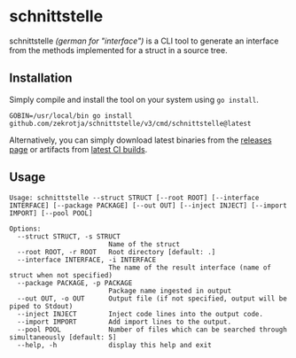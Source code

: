 # schnittstelle

schnittstelle *(german for "interface")* is a CLI tool to generate an interface from the methods
implemented for a struct in a source tree.

## Installation

Simply compile and install the tool on your system using `go install`.
```
GOBIN=/usr/local/bin go install github.com/zekrotja/schnittstelle/v3/cmd/schnittstelle@latest
```

Alternatively, you can simply download latest binaries from the 
[releases page](https://github.com/zekroTJA/schnittstelle/releases) or artifacts from 
[latest CI builds](https://github.com/zekroTJA/schnittstelle/actions/workflows/releases.yml).

## Usage

```
Usage: schnittstelle --struct STRUCT [--root ROOT] [--interface INTERFACE] [--package PACKAGE] [--out OUT] [--inject INJECT] [--import IMPORT] [--pool POOL]

Options:
  --struct STRUCT, -s STRUCT
                         Name of the struct
  --root ROOT, -r ROOT   Root directory [default: .]
  --interface INTERFACE, -i INTERFACE
                         The name of the result interface (name of struct when not specified)
  --package PACKAGE, -p PACKAGE
                         Package name ingested in output
  --out OUT, -o OUT      Output file (if not specified, output will be piped to Stdout)
  --inject INJECT        Inject code lines into the output code.
  --import IMPORT        Add import lines to the output.
  --pool POOL            Number of files which can be searched through simultaneously [default: 5]
  --help, -h             display this help and exit
```